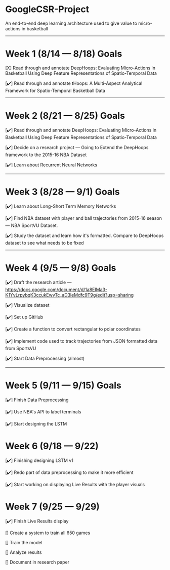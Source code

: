 # GoogleCSR-Project
An end-to-end deep learning architecture used to give value to micro-actions in basketball

-----------------------------

# Week 1 (8/14 — 8/18) Goals <br>

[X] Read through and annotate DeepHoops: Evaluating Micro-Actions in Basketball Using Deep Feature Representations of Spatio-Temporal Data <br>

[✔️] Read through and annotate tHoops: A Multi-Aspect Analytical Framework for Spatio-Temporal Basketball Data <br>

-----------------------------

# Week 2 (8/21 — 8/25) Goals <br>

[✔️] Read through and annotate DeepHoops: Evaluating Micro-Actions in Basketball Using Deep Feature Representations of Spatio-Temporal Data <br>

[✔️] Decide on a research project — Going to Extend the DeepHoops framework to the 2015-16 NBA Dataset <br>

[✔️] Learn about Recurrent Neural Networks <br>

-----------------------------

# Week 3 (8/28 — 9/1) Goals <br>

[✔️] Learn about Long-Short Term Memory Networks <br>

[✔️] Find NBA dataset with player and ball trajectories from 2015-16 season — NBA SportVU Dataset. <br>

[✔️] Study the dataset and learn how it's formatted. Compare to DeepHoops dataset to see what needs to be fixed <br>

-----------------------------

# Week 4 (9/5 — 9/8) Goals <br>

[✔️] Draft the research article — https://docs.google.com/document/d/1a8EIMa3-K1YvLrpybqK3ccukEwvTc_aD3leMdfc9T9g/edit?usp=sharing <br>

[✔️] Visualize dataset <br>

[✔️] Set up GitHub <br>

[✔️] Create a function to convert rectangular to polar coordinates <br>

[✔️] Implement code used to track trajectories from JSON formatted data from SportsVU <br>

[✔️] Start Data Preprocessing (almost) <br>

-----------------------------

# Week 5 (9/11 — 9/15) Goals <br>

[✔️] Finish Data Preprocessing <br>

[✔️] Use NBA's API to label terminals

[✔️] Start designing the LSTM <br>

# Week 6 (9/18 — 9/22)

[✔️] Finishing designing LSTM v1

[✔️] Redo part of data preprocessing to make it more efficient

[✔️] Start working on displaying Live Results with the player visuals  <br>

# Week 7 (9/25 — 9/29)

[✔️] Finish Live Results display <br>

[] Create a system to train all 650 games

[] Train the model

[] Analyze results

[] Document in research paper <br>


